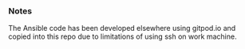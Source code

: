 ### Notes

The Ansible code has been developed elsewhere using gitpod.io and copied into this repo due to limitations of using ssh on work machine. 